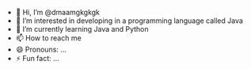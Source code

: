 - 👋 Hi, I’m @dmaamgkgkgk
- 👀 I’m interested in developing in a programming language called Java
- 🌱 I’m currently learning Java and Python
- 📫 How to reach me 
- 😄 Pronouns: ...
- ⚡ Fun fact: ...

<!---
dmaamgkgkgk/dmaamgkgkgk is a ✨ special ✨ repository because its `README.md` (this file) appears on your GitHub profile.
You can click the Preview link to take a look at your changes.
--->
